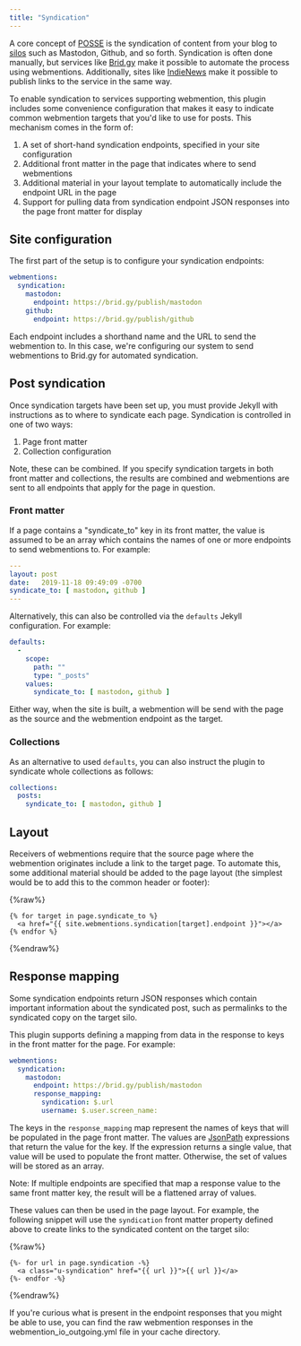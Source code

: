 ```yaml
---
title: "Syndication"
---
```


A core concept of [POSSE](https://indieweb.org/POSSE) is the syndication of content from your blog to [silos](https://indieweb.org/silo) such as Mastodon, Github, and so forth.  Syndication is often done manually, but services like [Brid.gy](https://brid.gy/) make it possible to automate the process using webmentions.  Additionally, sites like [IndieNews](https://news.indieweb.org/) make it possible to publish links to the service in the same way.

To enable syndication to services supporting webmention, this plugin includes some convenience configuration that makes it easy to indicate common webmention targets that you'd like to use for posts.  This mechanism comes in the form of:

1. A set of short-hand syndication endpoints, specified in your site configuration
2. Additional front matter in the page that indicates where to send webmentions
3. Additional material in your layout template to automatically include the endpoint URL in the page
4. Support for pulling data from syndication endpoint JSON responses into the page front matter for display

## Site configuration

The first part of the setup is to configure your syndication endpoints:

```yml
webmentions:
  syndication:
    mastodon: 
      endpoint: https://brid.gy/publish/mastodon
    github: 
      endpoint: https://brid.gy/publish/github
```

Each endpoint includes a shorthand name and the URL to send the webmention to.  In this case, we're configuring our system to send webmentions to Brid.gy for automated syndication.

## Post syndication

Once syndication targets have been set up, you must provide Jekyll with instructions as to where to syndicate each page.  Syndication is controlled in one of two ways:

1. Page front matter
2. Collection configuration

Note, these can be combined.  If you specify syndication targets in both front matter and collections, the results are combined and webmentions are sent to all endpoints that apply for the page in question.

### Front matter

If a page contains a "syndicate_to" key in its front matter, the value is assumed to be an array which contains the names of one or more endpoints to send webmentions to.  For example:

```yml
---
layout: post
date:   2019-11-18 09:49:09 -0700
syndicate_to: [ mastodon, github ]
---
```

Alternatively, this can also be controlled via the `defaults` Jekyll configuration.  For example:

```yml
defaults:
  -
    scope:
      path: ""
      type: "_posts"
    values:
      syndicate_to: [ mastodon, github ]
```

Either way, when the site is built, a webmention will be send with the page as the source and the webmention endpoint as the target.

### Collections

As an alternative to used `defaults`, you can also instruct the plugin to syndicate whole collections as follows:

```yml
collections:
  posts:
    syndicate_to: [ mastodon, github ]
```

## Layout

Receivers of webmentions require that the source page where the webmention originates include a link to the target page.  To automate this, some additional material should be added to the page layout (the simplest would be to add this to the common header or footer):

{%raw%}
```
{% for target in page.syndicate_to %}
  <a href="{{ site.webmentions.syndication[target].endpoint }}"></a>
{% endfor %}
```
{%endraw%}

## Response mapping

Some syndication endpoints return JSON responses which contain important information about the syndicated post, such as permalinks to the syndicated copy on the target silo.

This plugin supports defining a mapping from data in the response to keys in the front matter for the page.  For example:

```yml
webmentions:
  syndication:
    mastodon: 
      endpoint: https://brid.gy/publish/mastodon
      response_mapping:
        syndication: $.url
        username: $.user.screen_name: 
```

The keys in the `response_mapping` map represent the names of keys that will be populated in the page front matter.  The values are [JsonPath](https://goessner.net/articles/JsonPath/) expressions that return the value for the key.  If the expression returns a single value, that value will be used to populate the front matter.  Otherwise, the set of values will be stored as an array.

Note:  If multiple endpoints are specified that map a response value to the same front matter key, the result will be a flattened array of values.

These values can then be used in the page layout.  For example, the following snippet will use the `syndication` front matter property defined above to create links to the syndicated content on the target silo:

{%raw%}
```
{%- for url in page.syndication -%}
  <a class="u-syndication" href="{{ url }}">{{ url }}</a>
{%- endfor -%}
```
{%endraw%}

If you're curious what is present in the endpoint responses that you might be able to use, you can find the raw webmention responses in the webmention_io_outgoing.yml file in your cache directory.

